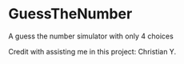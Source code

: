 # GuessTheNumber
A guess the number simulator with only 4 choices

Credit with assisting me in this project: Christian Y.
